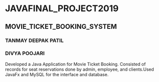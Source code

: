 # JAVAFINAL_PROJECT2019
## MOVIE_TICKET_BOOKING_SYSTEM
### TANMAY DEEPAK PATIL
### DIVYA POOJARI

Developed a Java Application for Movie Ticket Booking. Consisted of records for seat reservations done by admin, employee, and clients.Used JavaFx and MySQL for the interface and database.
